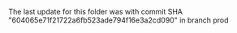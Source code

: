 The last update for this folder was with commit SHA "604065e71f21722a6fb523ade794f16e3a2cd090" in branch prod